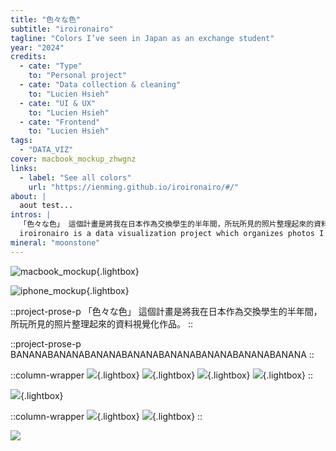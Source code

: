 ```yaml
---
title: "色々な色"
subtitle: "iroironairo"
tagline: "Colors I’ve seen in Japan as an exchange student"
year: "2024"
credits:
  - cate: "Type"
    to: "Personal project"
  - cate: "Data collection & cleaning"
    to: "Lucien Hsieh"
  - cate: "UI & UX"
    to: "Lucien Hsieh"
  - cate: "Frontend"
    to: "Lucien Hsieh"
tags:
  - "DATA_VIZ"
cover: macbook_mockup_zhwgnz
links:
  - label: "See all colors"
    url: "https://ienming.github.io/iroironairo/#/"
about: |
  aout test...
intros: |
  「色々な色」 這個計畫是將我在日本作為交換學生的半年間，所玩所見的照片整理起來的資料視覺化作品。
  iroironairo is a data visualization project which organizes photos I took during my time as an exchange student in Japan.
mineral: "moonstone"
---
```


![macbook_mockup](macbook_mockup_zhwgnz ""){.lightbox}

![iphone_mockup](iphone_mockups_xizeti ""){.lightbox}

::project-prose-p
「色々な色」 這個計畫是將我在日本作為交換學生的半年間，所玩所見的照片整理起來的資料視覺化作品。
::

::project-prose-p
BANANABANANABANANABANANABANANABANANABANANABANANA
::

::column-wrapper
![](display_5_h8x06r ""){.lightbox}
![](display_1_o285xq ""){.lightbox}
![](display_3_vupzxl ""){.lightbox}
![](display_0_fpclx5 ""){.lightbox}
::

![](all_0_qjuhni ""){.lightbox}

::column-wrapper
![](specific_day_0_rxfikk ""){.lightbox}
![](specific_day_1_ifjqyh ""){.lightbox}
::

![](enter_animation_xdptwm "")